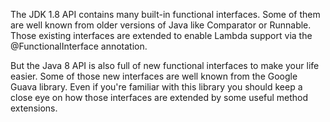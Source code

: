 The JDK 1.8 API contains many built-in functional interfaces.
Some of them are well known from older versions of Java like Comparator or Runnable.
Those existing interfaces are extended to enable Lambda support via the @FunctionalInterface annotation.

But the Java 8 API is also full of new functional interfaces to make your life easier.
Some of those new interfaces are well known from the Google Guava library.
Even if you're familiar with this library you should keep a close eye on how those interfaces are extended
by some useful method extensions.